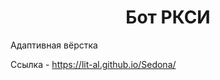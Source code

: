 <h1 align="center">Бот РКСИ</h1>
<p>Адаптивная вёрстка</p>
<p>Ссылка - <a href="https://lit-al.github.io/Sedona/" target="_blank">https://lit-al.github.io/Sedona/</a></p>
